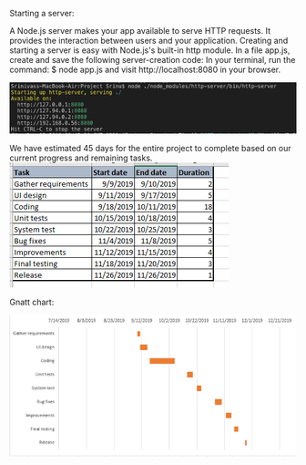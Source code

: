 Starting a server:

A Node.js server makes your app available to serve HTTP requests. It provides the interaction between users and your application.
Creating and starting a server is easy with Node.js's built-in http module.
In a file app.js, create and save the following server-creation code:
In your terminal, run the command:
$ node app.js
and visit http://localhost:8080 in your browser.

![](screenshots/serverstart.jpeg)


We have estimated 45 days for the entire project to complete based on our current progress and remaining tasks.
![](screenshots/tasks.png)

Gnatt chart:

![](screenshots/gantt.PNG	)
